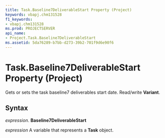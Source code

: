 ```yaml
---
title: Task.Baseline7DeliverableStart Property (Project)
keywords: vbapj.chm131528
f1_keywords:
- vbapj.chm131528
ms.prod: PROJECTSERVER
api_name:
- Project.Task.Baseline7DeliverableStart
ms.assetid: 5da76289-b7bb-d273-39b2-701f9d6e90f6
---
```



# Task.Baseline7DeliverableStart Property (Project)

Gets or sets the task baseline7 deliverables start date. Read/write  **Variant**.


## Syntax

 _expression_. **Baseline7DeliverableStart**

 _expression_ A variable that represents a **Task** object.



